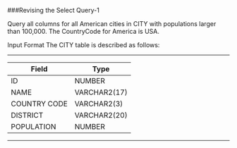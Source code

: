 ###Revising the Select Query-1

Query all columns for all American cities in CITY with populations larger than 100,000. The CountryCode for America is USA.

Input Format
The CITY table is described as follows:

-----------------------------
|Field 	      | Type          |
|------------ |---------------|
|ID 	        |  NUMBER       |
|NAME 	      | VARCHAR2(17)  |
|COUNTRY CODE |  	VARCHAR2(3) |
|DISTRICT 	  |  VARCHAR2(20) |
|POPULATION 	| NUMBER        |
------------------------------
